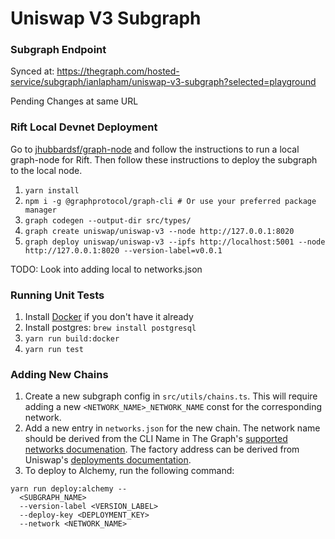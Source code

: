 # Uniswap V3 Subgraph

### Subgraph Endpoint

Synced at: https://thegraph.com/hosted-service/subgraph/ianlapham/uniswap-v3-subgraph?selected=playground

Pending Changes at same URL

### Rift Local Devnet Deployment

Go to [jhubbardsf/graph-node](https://github.com/jhubbardsf/graph-node) and
follow the instructions to run a local graph-node for Rift. Then follow these instructions to deploy the subgraph to the local node.

1. `yarn install`
2. `npm i -g @graphprotocol/graph-cli # Or use your preferred package manager`
3. `graph codegen --output-dir src/types/`
4. `graph create uniswap/uniswap-v3 --node http://127.0.0.1:8020`
5. `graph deploy uniswap/uniswap-v3 --ipfs http://localhost:5001 --node http://127.0.0.1:8020 --version-label=v0.0.1`

TODO: Look into adding local to networks.json

### Running Unit Tests

1. Install [Docker](https://docs.docker.com/get-docker/) if you don't have it already
2. Install postgres: `brew install postgresql`
3. `yarn run build:docker`
4. `yarn run test`

### Adding New Chains

1. Create a new subgraph config in `src/utils/chains.ts`. This will require adding a new `<NETWORK_NAME>_NETWORK_NAME` const for the corresponding network.
2. Add a new entry in `networks.json` for the new chain. The network name should be derived from the CLI Name in The Graph's [supported networks documenation](https://thegraph.com/docs/en/developing/supported-networks/). The factory address can be derived from Uniswap's [deployments documentation](https://docs.uniswap.org/contracts/v3/reference/deployments/ethereum-deployments).
3. To deploy to Alchemy, run the following command:

```
yarn run deploy:alchemy --
  <SUBGRAPH_NAME>
  --version-label <VERSION_LABEL>
  --deploy-key <DEPLOYMENT_KEY>
  --network <NETWORK_NAME>
```
